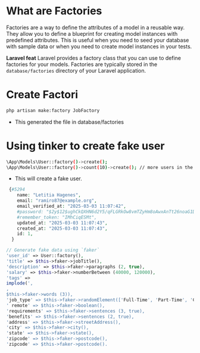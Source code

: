 # What are Factories

Factories are a way to define the attributes of a model in a reusable way. They allow you to define a blueprint for creating model instances with predefined attributes.
This is useful when you need to seed your database with sample data or when you need to create model instances in your tests.

**Laravel feat**
Laravel provides a factory class that you can use to define factories for your models.
Factories are typically stored in the `database/factories` directory of your Laravel application.

# Create Factori

```bash
php artisan make:factory JobFactory
```

-   This generated the file in database/factories

# Using tinker to create fake user

```bash
\App\Models\User::factory()->create();
\App\Models\User::factory()->count(10)->create(); // more users in the same time
```

-   This will create a fake user.

```php
 {#5294
    name: "Letitia Hagenes",
    email: "ramiro87@example.org",
    email_verified_at: "2025-03-03 11:07:42",
    #password: "$2y$12$ughCkQXHN6d2Y5/qFLGRkOw8vmTZyHm8oAwxAnTt26noaG1Diuprm",
    #remember_token: "IMhCiqESMt",
    updated_at: "2025-03-03 11:07:43",
    created_at: "2025-03-03 11:07:43",
    id: 1,
  }
```

```php
// Generate fake data using `faker`
'user_id' => User::factory(),
'title' => $this->faker->jobTitle(),
'description' => $this->faker->paragraphs (2, true),
'salary' => $this->faker->numberBetween (40000, 120000),
'tags' =>
implode(',
,
$this->faker->words (3)),
'job_type' => $this->faker->randomElement(['Full-Time', 'Part-Time', 'Contract']),
' remote' => $this->faker->boolean(),
'requirements' => $this->faker->sentences (3, true),
'benefits' => $this->faker->sentences (2, true),
'address' => $this->faker->streetAddress(),
'city' => $this->faker->city(),
'state' => $this->faker->state(),
'zipcode' => $this->faker->postcode(),
'zipcode' => $this->faker->postcode().
```
